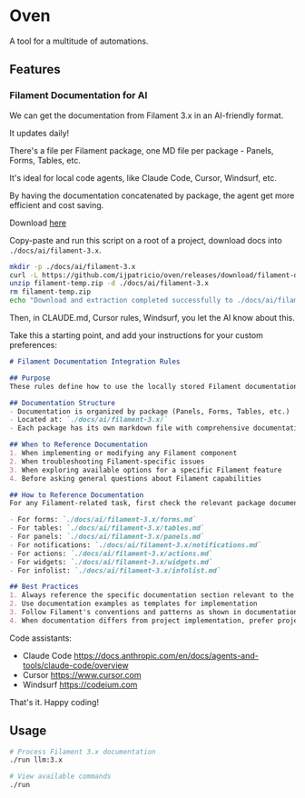 # Oven

A tool for a multitude of automations.

## Features

### Filament Documentation for AI

We can get the documentation from Filament 3.x in an AI-friendly format.

It updates daily!

There's a file per Filament package, one MD file per package - Panels, Forms, Tables, etc.

It's ideal for local code agents, like Claude Code, Cursor, Windsurf, etc.

By having the documentation concatenated by package, the agent get more efficient and cost saving.

Download [here](https://github.com/ijpatricio/oven/releases/download/filament-docs/filament-3.x-packages-3.x.zip)

Copy-paste and run this script on a root of a project, download docs into `./docs/ai/filament-3.x`.

```bash
mkdir -p ./docs/ai/filament-3.x
curl -L https://github.com/ijpatricio/oven/releases/download/filament-docs/filament-3.x-packages-3.x.zip -o filament-temp.zip
unzip filament-temp.zip -d ./docs/ai/filament-3.x
rm filament-temp.zip
echo "Download and extraction completed successfully to ./docs/ai/filament-3.x"
```

Then, in CLAUDE.md, Cursor rules, Windsurf, you let the AI know about this.

Take this a starting point, and add your instructions for your custom preferences:

```md
# Filament Documentation Integration Rules

## Purpose
These rules define how to use the locally stored Filament documentation when working with this project.

## Documentation Structure
- Documentation is organized by package (Panels, Forms, Tables, etc.)
- Located at: `./docs/ai/filament-3.x/`
- Each package has its own markdown file with comprehensive documentation

## When to Reference Documentation
1. When implementing or modifying any Filament component
2. When troubleshooting Filament-specific issues
3. When exploring available options for a specific Filament feature
4. Before asking general questions about Filament capabilities

## How to Reference Documentation
For any Filament-related task, first check the relevant package documentation:

- For forms: `./docs/ai/filament-3.x/forms.md`
- For tables: `./docs/ai/filament-3.x/tables.md`
- For panels: `./docs/ai/filament-3.x/panels.md`
- For notifications: `./docs/ai/filament-3.x/notifications.md`
- For actions: `./docs/ai/filament-3.x/actions.md`
- For widgets: `./docs/ai/filament-3.x/widgets.md`
- For infolist: `./docs/ai/filament-3.x/infolist.md`

## Best Practices
1. Always reference the specific documentation section relevant to the current task
2. Use documentation examples as templates for implementation
3. Follow Filament's conventions and patterns as shown in documentation
4. When documentation differs from project implementation, prefer project-specific patterns
```

Code assistants:

- Claude Code https://docs.anthropic.com/en/docs/agents-and-tools/claude-code/overview
- Cursor https://www.cursor.com
- Windsurf https://codeium.com

That's it. Happy coding!

## Usage

```bash
# Process Filament 3.x documentation
./run llm:3.x

# View available commands
./run
```






